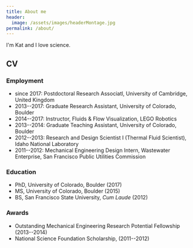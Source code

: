 ```yaml
---
title: About me
header:
  image: /assets/images/headerMontage.jpg
permalink: /about/
---
```


I'm Kat and I love science.

## CV

### Employment

* since 2017: Postdoctoral Research Associatl, University of Cambridge, United Kingdom
* 2013--2017: Graduate Research Assistant, University of Colorado, Boulder
* 2014--2017: Instructor, Fluids & Flow Visualization, LEGO Robotics
* 2013--2014: Graduate Teaching Assistant, University of Colorado, Boulder
* 2012--2013: Research and Design Scientist I (Thermal Fluid Scientist), Idaho National Laboratory
* 2011--2012: Mechanical Engineering Design Intern, Wastewater Enterprise, San Francisco Public Utilities Commission

### Education

* PhD, University of Colorado, Boulder (2017) 
* MS, University of Colorado, Boulder (2015) 
* BS, San Francisco State University, *Cum Laude* (2012)

### Awards

* Outstanding Mechanical Engineering Research Potential Fellowship (2013--2014)
* National Science Foundation Scholarship, (2011--2012)
